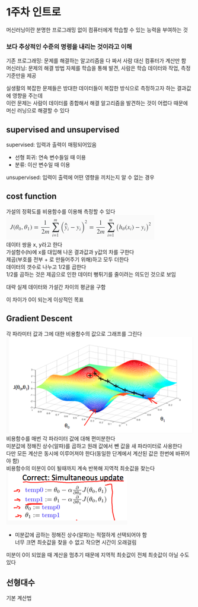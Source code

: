 # 1주차 인트로
머신러닝이란 분명한 프로그래밍 없이 컴퓨터에게 학습할 수 있는 능력을 부여하는 것  

### 보다 추상적인 수준의 명령을 내리는 것이라고 이해  

기존 프로그래밍: 문제를 해결하는 알고리즘을 다 짜서 사람 대신 컴퓨터가 계산만 함  
머신러닝: 문제의 해결 방법 자체를 학습을 통해 발견, 사람은 학습 데이터와 작업, 측정 기준만을 제공

실생활의 복잡한 문제들은 방대한 데이터들이 복잡한 방식으로 측정하고자 하는 결과값에 영향을 주는데  
이런 문제는 사람이 데이터를 종합해서 해결 알고리즘을 발견하는 것이 어렵다 때문에 머신 러닝으로 해결할 수 있다

## supervised and unsupervised
supervised: 입력과 출력이 매핑되어있음  
  
* 선형 회귀: 연속 변수들일 때 이용  
* 분류: 이산 변수일 때 이용

unsupervised: 입력이 출력에 어떤 영향을 끼치는지 알 수 없는 경우

## cost function
가설의 정확도를 비용함수를 이용해 측정할 수 있다  
![1](1.png)  
데이터 쌍을 x, y라고 한다  
가설함수(h)에 x를 대입해 나온 결과값과 y값의 차를 구한다  
제곱(부호를 전부 + 로 만들어주기 위해)하고 모두 더한다  
데이터의 갯수로 나누고 1/2를 곱한다  
1/2를 곱하는 것은 제곱으로 인한 데이터 뻥튀기를 줄이려는 의도인 것으로 보임  

대략 실제 데이터와 가설간 차이의 평균을 구함  

이 차이가 0이 되는게 이상적인 목표

## Gradient Descent
각 파라미터 값과 그에 대한 비용함수의 값으로 그래프를 그린다   
![2](2.png)  
비용함수를 매번 각 파라미터 값에 대해 편미분한다  
미분값에 정해진 상수(알파)를 곱하고 원래 값에서 뺀 값을 새 파라미터로 사용한다  
다만 모든 계산은 동시에 이루어져야 한다(동일한 단계에서 계산된 값은 한번에 바뀌어야 함)  
비용함수의 미분이 0이 될때까지 계속 반복해 지역적 최솟값을 찾는다  
![2](3.png)
  
* 미분값에 곱하는 정해진 상수(알파)는 적절하게 선택되어야 함  
너무 크면 최솟값을 찾을 수 없고 작으면 시간이 오래걸림

미분이 0이 되었을 때 계산을 멈추기 때문에 지역적 최솟값이 전체 최솟값이 아닐 수도 있다

## 선형대수
기본 계산법